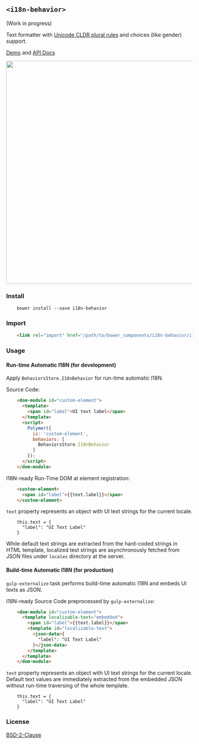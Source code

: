 ## `<i18n-behavior>`

(Work in progress)

Text formatter with [Unicode CLDR plural rules](http://cldr.unicode.org/index/cldr-spec/plural-rules) and choices (like gender) support.

[Demo](https://t2ym.github.io/i18n-behavior/components/i18n-behavior/demo) and [API Docs](https://t2ym.github.io/i18n-behavior/components/i18n-behavior/)

<img src="https://raw.githubusercontent.com/wiki/t2ym/i18n-behavior/i18n-behavior.gif" width="600px">

### Install

```
    bower install --save i18n-behavior
```

### Import

```html
    <link rel="import" href="/path/to/bower_components/i18n-behavior/i18n-behavior.html">
```

### Usage

#### Run-time Automatic I18N (for development)

Apply `BehaviorsStore.I18nBehavior` for run-time automatic I18N.

Source Code:

```html
    <dom-module id="custom-element">
      <template>
        <span id="label">UI text label</span>
      </template>
      <script>
        Polymer({
          is: 'custom-element',
          behaviors: [
            BehaviorsStore.I18nBehavior
          ]
        });
      </script>
    </dom-module>
```

I18N-ready Run-Time DOM at element registration:

```html
    <custom-element>
      <span id="label">{{text.label}}</span>
    </custom-element>
```

`text` property represents an object with UI text strings for the current locale.

```
    this.text = {
      "label": "UI Text Label"
    }
```

While default text strings are extracted from the hard-coded strings in HTML template,
localized test strings are asynchronously fetched from JSON files under `locales` directory at the server.

#### Build-time Automatic I18N (for production)

`gulp-externalize` task performs build-time automatic I18N and embeds UI texts as JSON.

I18N-ready Source Code preprocessed by `gulp-externalize`:

```html
    <dom-module id="custom-element">
      <template localizable-text="embedded">
        <span id="label">{{text.label}}</span>
        <template id="localizable-text">
          <json-data>{
            "label": "UI Text Label"
          }</json-data>
        </template>
      </template>
    </dom-module>
```

`text` property represents an object with UI text strings for the current locale.
Default text values are immediately extracted from the embedded JSON 
without run-time traversing of the whole template.

```
    this.text = {
      "label": "UI Text Label"
    }
```

### License

[BSD-2-Clause](https://github.com/t2ym/i18n-behavior/blob/master/LICENSE.md)
